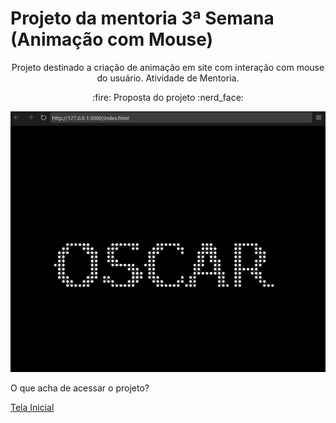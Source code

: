 # Projeto da mentoria 3ª Semana (Animação com Mouse)
<p align="center"> Projeto destinado a criação de animação em site com interação com mouse do usuário. Atividade de Mentoria.
</p>

 <p align="center"> 
 :fire: Proposta do projeto :nerd_face:
</p>

 <p align="center"> 
  <img alt="shift_alt" title="#shift_alt" src="./img/animacao_mouse.gif" />
</p>

<p>O que acha de acessar o projeto? </p> <a href="https://oscarlojr.github.io/interacao_mouse/" target="_blank">Tela Inicial</a>
